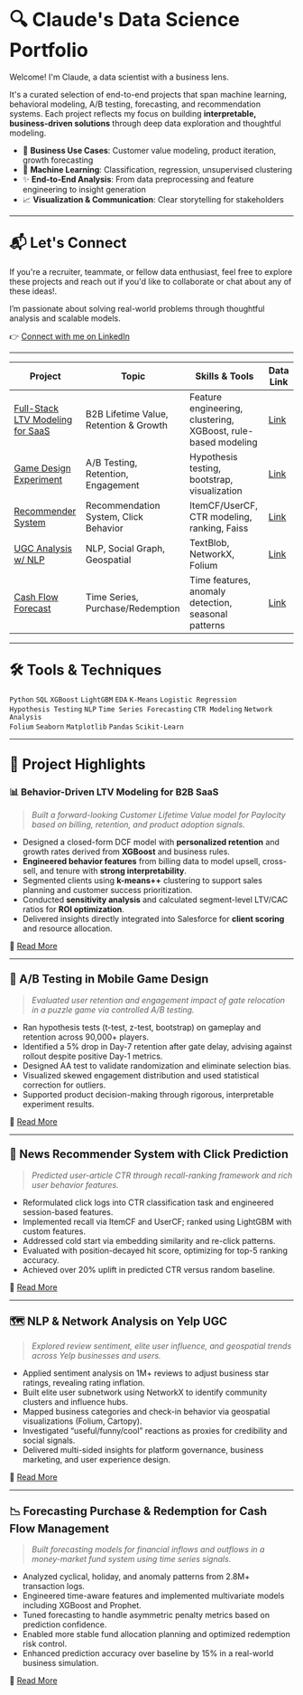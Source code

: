 # <big><strong>🔍 Claude's Data Science Portfolio</strong></big>

Welcome! I'm Claude, a data scientist with a business lens. 

It's a curated selection of end-to-end projects that span machine learning, behavioral modeling, A/B testing, forecasting, and recommendation systems. Each project reflects my focus on building **interpretable, business-driven solutions** through deep data exploration and thoughtful modeling.

- 💼 **Business Use Cases**: Customer value modeling, product iteration, growth forecasting  
- 🧠 **Machine Learning**: Classification, regression, unsupervised clustering  
- ✨ **End-to-End Analysis**: From data preprocessing and feature engineering to insight generation  
- 📈 **Visualization & Communication**: Clear storytelling for stakeholders

---

## <big><strong>📬 Let's Connect</strong></big>

If you're a recruiter, teammate, or fellow data enthusiast, feel free to explore these projects and reach out if you'd like to collaborate or chat about any of these ideas!.  

I’m passionate about solving real-world problems through thoughtful analysis and scalable models.

👉 [Connect with me on LinkedIn](https://www.linkedin.com/in/claude-zz-wang/)

---

| Project                                                      | Topic                                  | Skills & Tools                                               | Data Link                                                    |
| ------------------------------------------------------------ | -------------------------------------- | ------------------------------------------------------------ | ------------------------------------------------------------ |
| [Full-Stack LTV Modeling for SaaS](#-behavior-driven-ltv-modeling-for-b2b-saas) | B2B Lifetime Value, Retention & Growth | Feature engineering, clustering, XGBoost, rule-based modeling | [Link](https://drive.google.com/drive/folders/1U5BdXPyVNrz6sj4dK6-ZIvIhofZrK2Ms?usp=drive_link) |
| [Game Design Experiment](#-ab-testing-in-mobile-game-design) | A/B Testing, Retention, Engagement     | Hypothesis testing, bootstrap, visualization                 | [Link](https://drive.google.com/drive/folders/1C8HnbdoFgt83fhCzPXYCp938QK_uKAv0?usp=drive_link) |
| [Recommender System](#-news-recommender-system-with-click-prediction) | Recommendation System, Click Behavior  | ItemCF/UserCF, CTR modeling, ranking, Faiss                  | [Link](https://drive.google.com/drive/folders/1Zkwe0_W8h86adkzXer42t2e-3nPvuuQU?usp=drive_link) |
| [UGC Analysis w/ NLP](#%EF%B8%8F-nlp--network-analysis-on-yelp-ugc) | NLP, Social Graph, Geospatial          | TextBlob, NetworkX, Folium                                   | [Link](https://drive.google.com/drive/folders/1YL5eo2ko3elyS5r0fC879d74XDuvJV40?usp=drive_link) |
| [Cash Flow Forecast](#-forecasting-purchase--redemption-for-cash-flow-management) | Time Series, Purchase/Redemption       | Time features, anomaly detection, seasonal patterns          | [Link](https://drive.google.com/drive/folders/1W9GH6-MUSChpsbXFIKSXnK5KmKkWIVhb?usp=drive_link) |


---

## <big><strong>🛠️ Tools & Techniques</strong></big>

`Python` `SQL` `XGBoost` `LightGBM` `EDA` `K-Means` `Logistic Regression`  
`Hypothesis Testing` `NLP` `Time Series Forecasting` `CTR Modeling` `Network Analysis`  
`Folium` `Seaborn` `Matplotlib` `Pandas` `Scikit-Learn`

---

## <big><strong>📁 Project Highlights</strong></big>

### 📊 Behavior-Driven LTV Modeling for B2B SaaS

> *Built a forward-looking Customer Lifetime Value model for Paylocity based on billing, retention, and product adoption signals.*

- Designed a closed-form DCF model with **personalized retention** and growth rates derived from **XGBoost** and business rules.
- **Engineered behavior features** from billing data to model upsell, cross-sell, and tenure with **strong interpretability**.
- Segmented clients using **k-means++** clustering to support sales planning and customer success prioritization.
- Conducted **sensitivity analysis** and calculated segment-level LTV/CAC ratios for **ROI optimization**.
- Delivered insights directly integrated into Salesforce for **client scoring** and resource allocation.

📂 [Read More](https://github.com/ZzClaude/DS-Portfolio/blob/main/Full-Stack-LTV-Pipeline/readme.md)

---

### <big><strong>🧪 A/B Testing in Mobile Game Design</strong></big>

> *Evaluated user retention and engagement impact of gate relocation in a puzzle game via controlled A/B testing.*

- Ran hypothesis tests (t-test, z-test, bootstrap) on gameplay and retention across 90,000+ players.
- Identified a 5% drop in Day-7 retention after gate delay, advising against rollout despite positive Day-1 metrics.
- Designed AA test to validate randomization and eliminate selection bias.
- Visualized skewed engagement distribution and used statistical correction for outliers.
- Supported product decision-making through rigorous, interpretable experiment results.

📂 [Read More](./AB-Game-Retention)

---

### <big><strong>📰 News Recommender System with Click Prediction</strong></big>

> *Predicted user-article CTR through recall-ranking framework and rich user behavior features.*

- Reformulated click logs into CTR classification task and engineered session-based features.
- Implemented recall via ItemCF and UserCF; ranked using LightGBM with custom features.
- Addressed cold start via embedding similarity and re-click patterns.
- Evaluated with position-decayed hit score, optimizing for top-5 ranking accuracy.
- Achieved over 20% uplift in predicted CTR versus random baseline.

📂 [Read More](https://github.com/ZzClaude/DS-Portfolio/blob/main/Recommendation-System/readme.md)

---

### <big><strong>🗺️ NLP & Network Analysis on Yelp UGC</strong></big>

> *Explored review sentiment, elite user influence, and geospatial trends across Yelp businesses and users.*

- Applied sentiment analysis on 1M+ reviews to adjust business star ratings, revealing rating inflation.
- Built elite user subnetwork using NetworkX to identify community clusters and influence hubs.
- Mapped business categories and check-in behavior via geospatial visualizations (Folium, Cartopy).
- Investigated “useful/funny/cool” reactions as proxies for credibility and social signals.
- Delivered multi-sided insights for platform governance, business marketing, and user experience design.

📂 [Read More](https://github.com/ZzClaude/DS-Portfolio/blob/main/NLP-Yelp-Analysis/readme.md)

---

### <big><strong>📉 Forecasting Purchase & Redemption for Cash Flow Management</strong></big>

> *Built forecasting models for financial inflows and outflows in a money-market fund system using time series signals.*

- Analyzed cyclical, holiday, and anomaly patterns from 2.8M+ transaction logs.
- Engineered time-aware features and implemented multivariate models including XGBoost and Prophet.
- Tuned forecasting to handle asymmetric penalty metrics based on prediction confidence.
- Enabled more stable fund allocation planning and optimized redemption risk control.
- Enhanced prediction accuracy over baseline by 15% in a real-world business simulation.

📂 [Read More](https://github.com/ZzClaude/DS-Portfolio/blob/main/Time-Series-Forecasting/readme.md)
